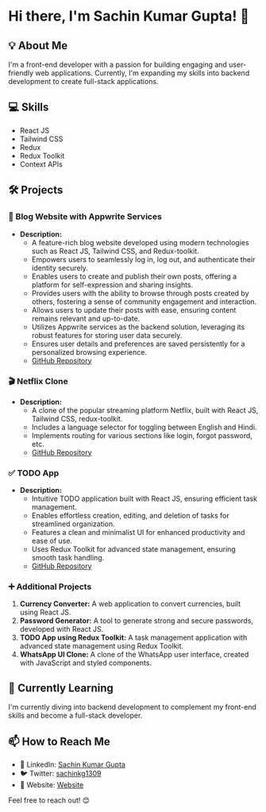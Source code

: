 # Hi there, I'm Sachin Kumar Gupta! 👋

## 💡 About Me
I'm a front-end developer with a passion for building engaging and user-friendly web applications. Currently, I'm expanding my skills into backend development to create full-stack applications. 

## 💻 Skills
- React JS
- Tailwind CSS
- Redux
- Redux Toolkit
- Context APIs

## 🛠️ Projects
### 📝 Blog Website with Appwrite Services
- **Description:**
  - A feature-rich blog website developed using modern technologies such as React JS, Tailwind CSS, and Redux-toolkit.
  - Empowers users to seamlessly log in, log out, and authenticate their identity securely.
  - Enables users to create and publish their own posts, offering a platform for self-expression and sharing insights.
  - Provides users with the ability to browse through posts created by others, fostering a sense of community engagement and interaction.
  - Allows users to update their posts with ease, ensuring content remains relevant and up-to-date.
  - Utilizes Appwrite services as the backend solution, leveraging its robust features for storing user data securely.
  - Ensures user details and preferences are saved persistently for a personalized browsing experience.
  - [GitHub Repository](https://github.com/sachinkumar-1309/Mega-Blog.git)

### 🎬 Netflix Clone
- **Description:**
  - A clone of the popular streaming platform Netflix, built with React JS, Tailwind CSS, redux-toolkit.
  - Includes a language selector for toggling between English and Hindi.
  - Implements routing for various sections like login, forgot password, etc.
  - [GitHub Repository](https://github.com/sachinkumar-1309/Netflix-Clone.git)

### ✅ TODO App
- **Description:**
  - Intuitive TODO application built with React JS, ensuring efficient task management.
  - Enables effortless creation, editing, and deletion of tasks for streamlined organization.
  - Features a clean and minimalist UI for enhanced productivity and ease of use.
  - Uses Redux Toolkit for advanced state management, ensuring smooth task handling.
  - [GitHub Repository](https://github.com/sachinkumar-1309/TODO-app.git)

### ➕ Additional Projects
1. **Currency Converter:** A web application to convert currencies, built using React JS.
2. **Password Generator:** A tool to generate strong and secure passwords, developed with React JS.
3. **TODO App using Redux Toolkit:** A task management application with advanced state management using Redux Toolkit.
4. **WhatsApp UI Clone:** A clone of the WhatsApp user interface, created with JavaScript and styled components.

## 🌱 Currently Learning
I'm currently diving into backend development to complement my front-end skills and become a full-stack developer.

## 📫 How to Reach Me
- 💼 LinkedIn: [Sachin Kumar Gupta](https://www.linkedin.com/in/sachin-kumar-gupta-34b2b8243/)
- 🐦 Twitter: [sachinkg1309](https://x.com/sachinkg1309?t=QKrkMRdMtEqEba6REeifOA&s=09)
- 🔗 Website: [Website](https://your-website.com)

Feel free to reach out! 😊

<!---
sachinkumar-1309/sachinkumar-1309 is a ✨ special ✨ repository because its `README.md` (this file) appears on your GitHub profile.
You can click the Preview link to take a look at your changes.
--->
